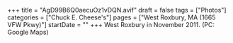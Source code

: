 +++
title = "AgD99B6Q0aecuOz1vDQN.avif"
draft = false
tags = ["Photos"]
categories = ["Chuck E. Cheese's"]
pages = ["West Roxbury, MA (1665 VFW Pkwy)"]
startDate = ""
+++
West Roxbury in November 2011. (PC: Google Maps)
